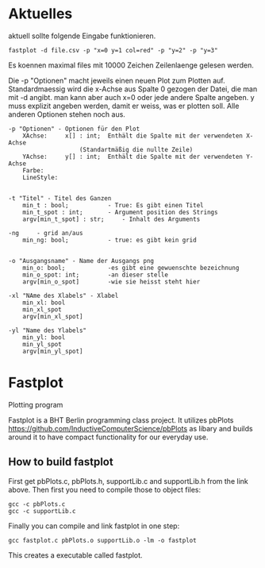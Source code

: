 # Aktuelles
aktuell sollte folgende Eingabe funktionieren.
```
fastplot -d file.csv -p "x=0 y=1 col=red" -p "y=2" -p "y=3"
```
Es koennen maximal files mit 10000 Zeichen Zeilenlaenge gelesen werden.

Die -p "Optionen" macht jeweils einen neuen Plot zum Plotten auf.
Standardmaessig wird die x-Achse aus Spalte 0 gezogen der Datei, die man
mit -d angibt. man kann aber auch x=0 oder jede andere Spalte angeben.
y muss explizit angeben werden, damit er weiss, was er plotten soll.
Alle anderen Optionen stehen noch aus.
```
-p "Optionen" - Optionen für den Plot
	XAchse:		x[] : int;	Enthält die Spalte mit der verwendeten X-Achse 
					(Standartmäßig die nullte Zeile)
	YAchse:		y[] : int;	Enthält die Spalte mit der verwendeten Y-Achse
	Farbe:
	LineStyle:


-t "Titel" - Titel des Ganzen
	min_t : bool;			- True: Es gibt einen Titel
	min_t_spot : int;		- Argument position des Strings
	argv[min_t_spot] : str;   	- Inhalt des Arguments

-ng 	- grid an/aus				
	min_ng: bool; 			- true: es gibt kein grid


-o "Ausgangsname" - Name der Ausgangs png
	min_o: bool;			-es gibt eine gewuenschte bezeichnung
	min_o_spot: int;		-an dieser stelle
	argv[min_o_spot]		-wie sie heisst steht hier

-xl "NAme des Xlabels" - Xlabel
	min_xl: bool
	min_xl_spot
	argv[min_xl_spot]

-yl "Name des Ylabels"
	min_yl: bool
	min_yl_spot
	argv[min_yl_spot]

```
# Fastplot
Plotting program

Fastplot is a BHT Berlin programming class project.
It utilizes pbPlots https://github.com/InductiveComputerScience/pbPlots as libary
and builds around it to have compact functionality for our everyday use.


## How to build fastplot
First get pbPlots.c, pbPlots.h, supportLib.c and supportLib.h from the link above.
Then first you need to compile those to object files:
```
gcc -c pbPlots.c
gcc -c supportLib.c
```
Finally you can compile and link fastplot in one step:

```gcc fastplot.c pbPlots.o supportLib.o -lm -o fastplot```

This creates a executable called fastplot.

